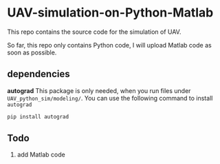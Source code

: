 # UAV-simulation-on-Python-Matlab
This repo contains the source code for the simulation of UAV.

So far, this repo only contains Python code, I will upload Matlab code as soon as possible.

## dependencies
**autograd**
This package is only needed, when you run files under `UAV_python_sim/modeling/`.
You can use the following command to install `autograd`
```bash
pip install autograd
```

## Todo
1. add Matlab code

